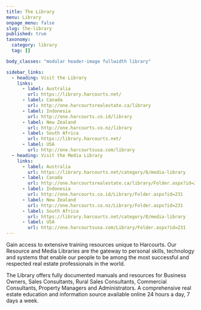 ```yaml
---
title: The Library
menu: Library
onpage_menu: false
slug: the-library
published: true
taxonomy:
  category: library
  tag: []

body_classes: "modular header-image fullwidth library"

sidebar_links:
  - heading: Visit the Library
    links:
      - label: Australia
        url: https://library.harcourts.net/
      - label: Canada
        url: http://one.harcourtsrealestate.ca/library
      - label: Indonesia
        url: http://one.harcourts.co.id/library
      - label: New Zealand
        url: http://one.harcourts.co.nz/library
      - label: South Africa
        url: https://library.harcourts.net/
      - label: USA
        url: http://one.harcourtsusa.com/library
  - heading: Visit the Media Library
    links:
      - label: Australia
        url: https://library.harcourts.net/category/8/media-library
      - label: Canada
        url: http://one.harcourtsrealestate.ca/library/Folder.aspx?id=231
      - label: Indonesia
        url: http://one.harcourts.co.id/Library/Folder.aspx?id=231
      - label: New Zealand
        url: http://one.harcourts.co.nz/Library/Folder.aspx?id=231
      - label: South Africa
        url: https://library.harcourts.net/category/8/media-library
      - label: USA
        url: http://one.harcourtsusa.com/Library/Folder.aspx?id=231
---
```


Gain access to extensive training resources unique to Harcourts. Our Resource and Media Libraries are the gateway to personal skills, technology and systems that enable our people to be among the most successful and respected real estate professionals in the world.

The Library offers fully documented manuals and resources for Business Owners, Sales Consultants, Rural Sales Consultants, Commercial Consultants, Property Managers and Administrators. A comprehensive real estate education and information source available online 24 hours a day, 7 days a week.
